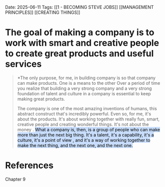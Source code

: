 Date: 2025-06-11
Tags: [[1 - BECOMING STEVE JOBS]] [[MANAGEMENT PRINCIPLES]] [[CREATING THINGS]]

# The goal of making a company is to work with smart and creative people to create great products and useful services

>*The only purpose, for me, in building company is so that company can make products. One is a means to the other
>Over a period  of time you realize that building a very strong company and a very strong foundation of talent 
> and culture in a company is essential to keep making great products.
>
> The company is one of the most amazing inventions of humans, this abstract construct that's incredibly powerful. 
> Even so, for me, it's about the products. It's about working together with really fun, smart, creative people and creating 
> wonderful things. It's not about the money . <mark style="background: #ADCCFFA6;">What a company is, then, is a group of people who can make more than just 
> the next big thing. It's a talent, it's a capability, it's a culture, it's a point of view , and it's a way of working together to make 
> the next thing, and the next one, and the next one.</mark>  
# References 
Chapter 9